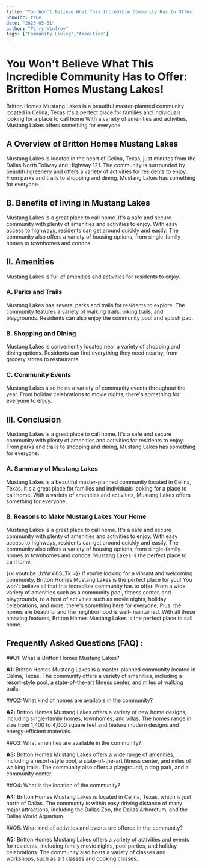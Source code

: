 ```yaml
---
title: "You Won't Believe What This Incredible Community Has to Offer: Britton Homes Mustang Lakes!"
ShowToc: true 
date: "2023-05-31"
author: "Terry Winfrey" 
tags: ["Community Living","Amenities"]
---
```

# You Won't Believe What This Incredible Community Has to Offer: Britton Homes Mustang Lakes!

Britton Homes Mustang Lakes is a beautiful master-planned community located in Celina, Texas It's a perfect place for families and individuals looking for a place to call home With a variety of amenities and activities, Mustang Lakes offers something for everyone

## A Overview of Britton Homes Mustang Lakes

Mustang Lakes is located in the heart of Celina, Texas, just minutes from the Dallas North Tollway and Highway 121. The community is surrounded by beautiful greenery and offers a variety of activities for residents to enjoy. From parks and trails to shopping and dining, Mustang Lakes has something for everyone. 

## B. Benefits of living in Mustang Lakes

Mustang Lakes is a great place to call home. It's a safe and secure community with plenty of amenities and activities to enjoy. With easy access to highways, residents can get around quickly and easily. The community also offers a variety of housing options, from single-family homes to townhomes and condos. 

## II. Amenities

Mustang Lakes is full of amenities and activities for residents to enjoy. 

### A. Parks and Trails

Mustang Lakes has several parks and trails for residents to explore. The community features a variety of walking trails, biking trails, and playgrounds. Residents can also enjoy the community pool and splash pad. 

### B. Shopping and Dining

Mustang Lakes is conveniently located near a variety of shopping and dining options. Residents can find everything they need nearby, from grocery stores to restaurants. 

### C. Community Events

Mustang Lakes also hosts a variety of community events throughout the year. From holiday celebrations to movie nights, there's something for everyone to enjoy. 

## III. Conclusion

Mustang Lakes is a great place to call home. It's a safe and secure community with plenty of amenities and activities for residents to enjoy. From parks and trails to shopping and dining, Mustang Lakes has something for everyone. 

### A. Summary of Mustang Lakes

Mustang Lakes is a beautiful master-planned community located in Celina, Texas. It's a great place for families and individuals looking for a place to call home. With a variety of amenities and activities, Mustang Lakes offers something for everyone. 

### B. Reasons to Make Mustang Lakes Your Home

Mustang Lakes is a great place to call home. It's a safe and secure community with plenty of amenities and activities to enjoy. With easy access to highways, residents can get around quickly and easily. The community also offers a variety of housing options, from single-family homes to townhomes and condos. Mustang Lakes is the perfect place to call home.

{{< youtube UxWrxl8SLTk >}} 
If you're looking for a vibrant and welcoming community, Britton Homes Mustang Lakes is the perfect place for you! You won't believe all that this incredible community has to offer. From a wide variety of amenities such as a community pool, fitness center, and playgrounds, to a host of activities such as movie nights, holiday celebrations, and more, there's something here for everyone. Plus, the homes are beautiful and the neighborhood is well-maintained. With all these amazing features, Britton Homes Mustang Lakes is the perfect place to call home.

## Frequently Asked Questions (FAQ) :
##Q1: What is Britton Homes Mustang Lakes?

**A1:** Britton Homes Mustang Lakes is a master-planned community located in Celina, Texas. The community offers a variety of amenities, including a resort-style pool, a state-of-the-art fitness center, and miles of walking trails.

##Q2: What kind of homes are available in the community?

**A2:** Britton Homes Mustang Lakes offers a variety of new home designs, including single-family homes, townhomes, and villas. The homes range in size from 1,400 to 4,000 square feet and feature modern designs and energy-efficient materials.

##Q3: What amenities are available in the community?

**A3:** Britton Homes Mustang Lakes offers a wide range of amenities, including a resort-style pool, a state-of-the-art fitness center, and miles of walking trails. The community also offers a playground, a dog park, and a community center.

##Q4: What is the location of the community?

**A4:** Britton Homes Mustang Lakes is located in Celina, Texas, which is just north of Dallas. The community is within easy driving distance of many major attractions, including the Dallas Zoo, the Dallas Arboretum, and the Dallas World Aquarium.

##Q5: What kind of activities and events are offered in the community?

**A5:** Britton Homes Mustang Lakes offers a variety of activities and events for residents, including family movie nights, pool parties, and holiday celebrations. The community also hosts a variety of classes and workshops, such as art classes and cooking classes.



